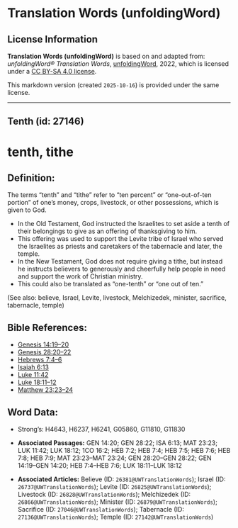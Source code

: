 # Translation Words (unfoldingWord)

## License Information

**Translation Words (unfoldingWord)** is based on and adapted from: _unfoldingWord® Translation Words_, [unfoldingWord](https://unfoldingword.org/utw), 2022, which is licensed under a [CC BY-SA 4.0 license](https://creativecommons.org/licenses/by-sa/4.0/legalcode.en).

This markdown version (created `2025-10-16`) is provided under the same license.



--------------------------------

## Tenth (id: 27146)

tenth, tithe
============

Definition:
-----------

The terms “tenth” and “tithe” refer to “ten percent” or “one\-out\-of\-ten portion” of one’s money, crops, livestock, or other possessions, which is given to God.

* In the Old Testament, God instructed the Israelites to set aside a tenth of their belongings to give as an offering of thanksgiving to him.
* This offering was used to support the Levite tribe of Israel who served the Israelites as priests and caretakers of the tabernacle and later, the temple.
* In the New Testament, God does not require giving a tithe, but instead he instructs believers to generously and cheerfully help people in need and support the work of Christian ministry.
* This could also be translated as “one\-tenth” or “one out of ten.”

(See also: believe, Israel, Levite, livestock, Melchizedek, minister, sacrifice, tabernacle, temple)

Bible References:
-----------------

* [Genesis 14:19–20](https://ref.ly/Gen14:19-Gen14:20)
* [Genesis 28:20–22](https://ref.ly/Gen28:20-Gen28:22)
* [Hebrews 7:4–6](https://ref.ly/Heb7:4-Heb7:6)
* [Isaiah 6:13](https://ref.ly/Isa6:13)
* [Luke 11:42](https://ref.ly/Luke11:42)
* [Luke 18:11–12](https://ref.ly/Luke18:11-Luke18:12)
* [Matthew 23:23–24](https://ref.ly/Matt23:23-Matt23:24)

Word Data:
----------

* Strong’s: H4643, H6237, H6241, G05860, G11810, G11830

* **Associated Passages:** GEN 14:20; GEN 28:22; ISA 6:13; MAT 23:23; LUK 11:42; LUK 18:12; 1CO 16:2; HEB 7:2; HEB 7:4; HEB 7:5; HEB 7:6; HEB 7:8; HEB 7:9; MAT 23:23–MAT 23:24; GEN 28:20–GEN 28:22; GEN 14:19–GEN 14:20; HEB 7:4–HEB 7:6; LUK 18:11–LUK 18:12
* **Associated Articles:** Believe (ID: `26381@UWTranslationWords`); Israel (ID: `26737@UWTranslationWords`); Levite (ID: `26825@UWTranslationWords`); Livestock (ID: `26828@UWTranslationWords`); Melchizedek (ID: `26866@UWTranslationWords`); Minister (ID: `26879@UWTranslationWords`); Sacrifice (ID: `27046@UWTranslationWords`); Tabernacle (ID: `27136@UWTranslationWords`); Temple (ID: `27142@UWTranslationWords`)

